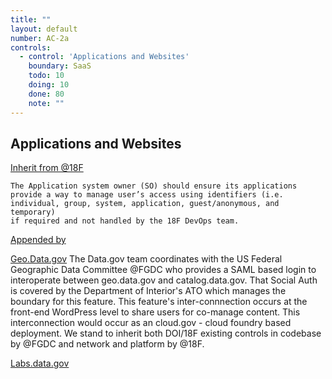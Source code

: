 ```yaml
---
title: ""
layout: default
number: AC-2a
controls:
  - control: 'Applications and Websites'
    boundary: SaaS
    todo: 10
    doing: 10
    done: 80
    note: ""     
---
```

## Applications and Websites
[Inherit from @18F](@18F)
```
The Application system owner (SO) should ensure its applications provide a way to manage user’s access using identifiers (i.e. individual, group, system, application, guest/anonymous, and temporary)
if required and not handled by the 18F DevOps team.
```
[Appended by](@datagov)

[Geo.Data.gov](http://geoplatform.gov)
The Data.gov team coordinates with the US Federal Geographic Data Committee @FGDC who provides a SAML based login to interoperate between geo.data.gov and catalog.data.gov. That Social Auth is covered by the Department of Interior's ATO which manages the boundary for this feature. This feature's inter-connnection occurs at the front-end WordPress level to share users for co-manage content. This interconnection would occur as an cloud.gov - cloud foundry based deployment. We stand to inherit both DOI/18F existing controls in codebase by @FGDC and network and platform by @18F.

[Labs.data.gov](http://labs.data.gov)   
